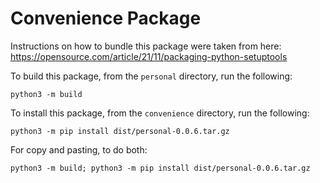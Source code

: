 # Convenience Package

Instructions on how to bundle this package were taken from here: https://opensource.com/article/21/11/packaging-python-setuptools

To build this package, from the ```personal``` directory, run the following:

```python3 -m build```

To install this package, from the ```convenience``` directory, run the following:

```python3 -m pip install dist/personal-0.0.6.tar.gz```

For copy and pasting, to do both:

```python3 -m build; python3 -m pip install dist/personal-0.0.6.tar.gz```